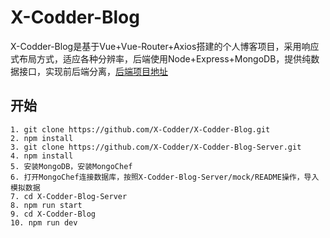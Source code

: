 # X-Codder-Blog

X-Codder-Blog是基于Vue+Vue-Router+Axios搭建的个人博客项目，采用响应式布局方式，适应各种分辨率，后端使用Node+Express+MongoDB，提供纯数据接口，实现前后端分离，[后端项目地址](https://github.com/X-Codder/X-Codder-Blog-Server)

## 开始
```
1. git clone https://github.com/X-Codder/X-Codder-Blog.git
2. npm install
3. git clone https://github.com/X-Codder/X-Codder-Blog-Server.git
4. npm install
5. 安装MongoDB，安装MongoChef
6. 打开MongoChef连接数据库，按照X-Codder-Blog-Server/mock/README操作，导入模拟数据
7. cd X-Codder-Blog-Server
8. npm run start
9. cd X-Codder-Blog
10. npm run dev
```
